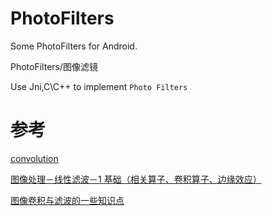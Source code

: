 # PhotoFilters

Some PhotoFilters for Android.

PhotoFilters/图像滤镜

Use Jni,C\C++ to implement `Photo Filters`


# 参考

[convolution](https://android.googlesource.com/platform/gdk/+/0f8a40e4cfdc5f6cd47c22e81f69ed0446067c54/samples/PhotoEditor/jni/convolution.cpp)

[图像处理－线性滤波－1 基础（相关算子、卷积算子、边缘效应）](http://www.cnblogs.com/wuyuankun/p/4149499.html)

[图像卷积与滤波的一些知识点](https://blog.csdn.net/chaipp0607/article/details/72236892)